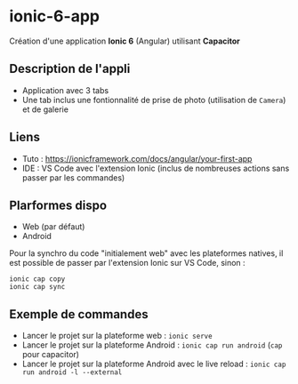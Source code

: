 # ionic-6-app

Création d'une application **Ionic 6** (Angular) utilisant **Capacitor**

## Description de l'appli

- Application avec 3 tabs
- Une tab inclus une fontionnalité de prise de photo (utilisation de `Camera`) et de galerie

## Liens

- Tuto : https://ionicframework.com/docs/angular/your-first-app
- IDE : VS Code avec l'extension Ionic (inclus de nombreuses actions sans passer par les commandes)

## Plarformes dispo

- Web (par défaut)
- Android

Pour la synchro du code "initialement web" avec les plateformes natives, il est possible de passer par l'extension Ionic sur VS Code, sinon :

```
ionic cap copy
ionic cap sync
```

## Exemple de commandes

- Lancer le projet sur la plateforme web : `ionic serve`
- Lancer le projet sur la plateforme Android : `ionic cap run android` (`cap` pour capacitor)
- Lancer le projet sur la plateforme Android avec le live reload : `ionic cap run android -l --external`
